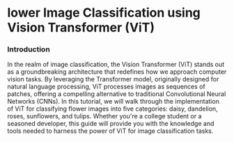 # lower Image Classification using Vision Transformer (ViT)

### Introduction

In the realm of image classification, the Vision Transformer (ViT) stands out as a groundbreaking architecture that redefines how we approach computer vision tasks. By leveraging the Transformer model, originally designed for natural language processing, ViT processes images as sequences of patches, offering a compelling alternative to traditional Convolutional Neural Networks (CNNs). In this tutorial, we will walk through the implementation of ViT for classifying flower images into five categories: daisy, dandelion, roses, sunflowers, and tulips. Whether you're a college student or a seasoned developer, this guide will provide you with the knowledge and tools needed to harness the power of ViT for image classification tasks.
